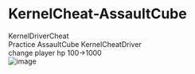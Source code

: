 # KernelCheat-AssaultCube
KernelDriverCheat<br>
Practice AssaultCube KernelCheatDriver<br>
change player hp 100->1000<br>
![image](https://github.com/jise8893/KernelCheat-AssaultCube/assets/60957575/87fc783a-2e39-4ed9-865b-43b74173bb95)
